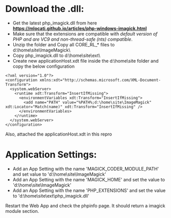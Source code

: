 Download the .dll:
===

* Get the latest php_imagick.dll from here **https://mlocati.github.io/articles/php-windows-imagick.html**
* Make sure that the extensions are compatible with *default version of PHP and are VC9 and non-thread-safe (nts) compatible*.
* Unzip the folder and Copy all CORE_RL_* files to d:\home\site\ImageMagick\
* Copy php_imagick.dll to d:\home\site\ext\ 
* Create new applicationHost.xdt file inside the d:\home\site folder and copy the below configuration
	
```
<?xml version="1.0"?> 
<configuration xmlns:xdt="http://schemas.microsoft.com/XML-Document-Transform"> 
  <system.webServer> 
    <runtime xdt:Transform="InsertIfMissing">
      <environmentVariables xdt:Transform="InsertIfMissing">
        <add name="PATH" value="%PATH%;d:\home\site\ImageMagick" xdt:Locator="Match(name)" xdt:Transform="InsertIfMissing" />
      </environmentVariables>
    </runtime> 
  </system.webServer> 
</configuration> 
```


Also, attached the applicationHost.xdt in this repro

Application Settings:
===

* Add an App Setting with the name 'MAGICK_CODER_MODULE_PATH' and set value to 'd:\home\site\ImageMagick'
* Add an App Setting with the name 'MAGICK_HOME' and set the value to 'd:\home\site\ImageMagick'
* Add an App Setting with the name 'PHP_EXTENSIONS' and set the value to 'd:\home\site\ext\php_imagick.dll'

Restart the Web App and check the phpinfo page. It should return a imagick module section.
	

	